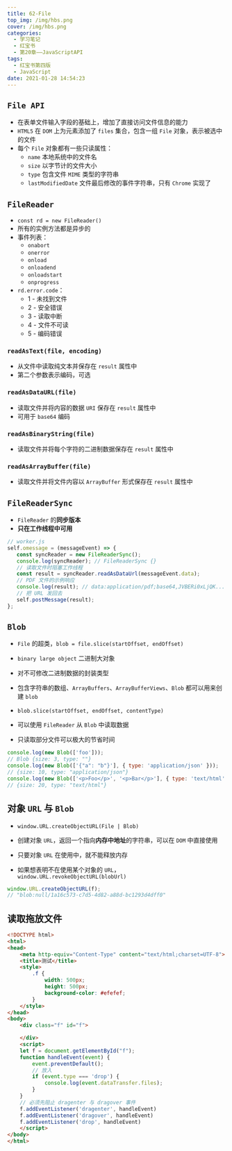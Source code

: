 ```yaml
---
title: 62-File
top_img: /img/hbs.png
cover: /img/hbs.png
categories:
  - 学习笔记
  - 红宝书
  - 第20章——JavaScriptAPI
tags:
  - 红宝书第四版
  - JavaScript
date: 2021-01-28 14:54:23
---
```


## `File API`

- 在表单文件输入字段的基础上，增加了直接访问文件信息的能力
- `HTML5` 在 `DOM` 上为元素添加了 `files` 集合，包含一组 `File` 对象，表示被选中的文件
- 每个 `File` 对象都有一些只读属性：
  - `name` 本地系统中的文件名
  - `size` 以字节计的文件大小
  - `type` 包含文件 `MIME` 类型的字符串
  - `lastModifiedDate` 文件最后修改的事件字符串，只有 `Chrome` 实现了

## `FileReader`

- `const rd = new FileReader()`
- 所有的实例方法都是异步的
- 事件列表：
  - `onabort`
  - `onerror`
  - `onload`
  - `onloadend`
  - `onloadstart`
  - `onprogress`
- `rd.error.code`：
  - 1 - 未找到文件
  - 2 - 安全错误
  - 3 - 读取中断
  - 4 - 文件不可读
  - 5 - 编码错误

### `readAsText(file, encoding)`

- 从文件中读取纯文本并保存在 `result` 属性中
- 第二个参数表示编码，可选

### `readAsDataURL(file)`

- 读取文件并将内容的数据 `URI` 保存在 `result` 属性中
- 可用于 `base64` 编码

### `readAsBinaryString(file)`

- 读取文件并将每个字符的二进制数据保存在 `result` 属性中

### `readAsArrayBuffer(file)`

- 读取文件并将文件内容以 `ArrayBuffer` 形式保存在 `result` 属性中

## `FileReaderSync`

- `FileReader` 的**同步版本**
- **只在工作线程中可用**

```js
// worker.js
self.omessage = (messageEvent) => {
   const syncReader = new FileReaderSync();
   console.log(syncReader); // FileReaderSync {}
   // 读取文件时阻塞工作线程
   const result = syncReader.readAsDataUrl(messageEvent.data);
   // PDF 文件的示例响应
   console.log(result); // data:application/pdf;base64,JVBERi0xLjQK...
   // 把 URL 发回去
   self.postMessage(result);
}; 
```

## `Blob`

- `File` 的超类，`blob = file.slice(startOffset, endOffset)`

- `binary large object` 二进制大对象
- 对不可修改二进制数据的封装类型
- 包含字符串的数组、`ArrayBuffers`、`ArrayBufferViews`、`Blob` 都可以用来创建 `blob`
- `blob.slice(startOffset, endOffset, contentType)`
- 可以使用 `FileReader` 从 `Blob` 中读取数据
- 只读取部分文件可以极大的节省时间

```js
console.log(new Blob(['foo']));
// Blob {size: 3, type: ""}
console.log(new Blob(['{"a": "b"}'], { type: 'application/json' }));
// {size: 10, type: "application/json"}
console.log(new Blob(['<p>Foo</p>', '<p>Bar</p>'], { type: 'text/html' }));
// {size: 20, type: "text/html"} 
```

## 对象 `URL` 与 `Blob`

- `window.URL.createObjectURL(File | Blob)`

- 创建对象 `URL`，返回一个指向**内存中地址**的字符串，可以在 `DOM` 中直接使用
- 只要对象 `URL` 在使用中，就不能释放内存
- 如果想表明不在使用某个对象的 `URL`，`window.URL.revokeObjectURL(blobUrl)`

```js
window.URL.createObjectURL(f);
// "blob:null/1a16c573-c7d5-4d82-a88d-bc1293d4dff0"
```

## 读取拖放文件

```html
<!DOCTYPE html>
<html>
<head>
    <meta http-equiv="Content-Type" content="text/html;charset=UTF-8">
    <title>测试</title>
    <style>
        .f {
            width: 500px;
            height: 500px;
            background-color: #efefef;
        }
    </style>
</head>
<body>
    <div class="f" id="f">

    </div>
    <script>
    let f = document.getElementById("f");
    function handleEvent(event) {
        event.preventDefault();
        // 放入
        if (event.type === 'drop') {
            console.log(event.dataTransfer.files);
        }
    }
    // 必须先阻止 dragenter 与 dragover 事件
    f.addEventListener('dragenter', handleEvent)
    f.addEventListener('dragover', handleEvent)
    f.addEventListener('drop', handleEvent)
    </script>
</body>
</html>
```

